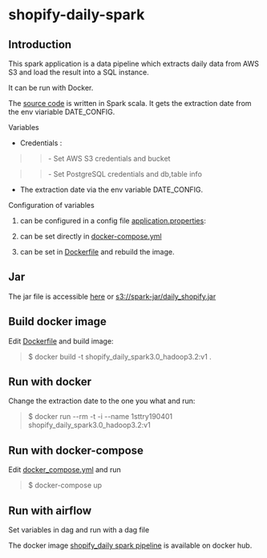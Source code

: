 # shopify-daily-spark

Introduction
------------
This spark application is a data pipeline which extracts daily data from AWS S3 and load the result into a SQL instance. 

It can be run with Docker. 

The [source code](https://github.com/xiaoxiao-24/shopify-daily-spark/blob/main/src/main/scala/shopify/daily_shopify.scala) is written in Spark scala. 
It gets the extraction date from the env viariable DATE_CONFIG.

Variables 

*  Credentials :
>> \- Set AWS S3 credentials and bucket 

>> \- Set PostgreSQL credentials and db,table info 

* The extraction date via the env variable DATE_CONFIG.

Configuration of variables

1. can be configured in a config file [application.properties](https://github.com/xiaoxiao-24/shopify-daily-spark/blob/main/src/main/scala/shopify/application.properties.example):

2. can be set directly in [docker-compose.yml](https://github.com/xiaoxiao-24/shopify-daily-spark/blob/main/docker-compose.yml) 

3. can be set in [Dockerfile](https://github.com/xiaoxiao-24/shopify-daily-spark/blob/main/Dockerfile) and rebuild the image.

Jar 
----
The jar file is accessible [here](https://s3.console.aws.amazon.com/s3/object/spark-jar/daily_shopify.jar?region=eu-north-1&tab=overview) or <s3://spark-jar/daily_shopify.jar>

Build docker image
------------------
Edit [Dockerfile](https://github.com/xiaoxiao-24/shopify-daily-spark/blob/main/Dockerfile) and build image:
> $ docker build -t shopify_daily_spark3.0_hadoop3.2:v1 .
>

Run with docker
---------------
Change the extraction date to the one you what and run:
> $ docker run --rm -t -i --name 1sttry190401 shopify_daily_spark3.0_hadoop3.2:v1
>

Run with docker-compose
-----------------------
Edit [docker_compose.yml](https://github.com/xiaoxiao-24/shopify-daily-spark/blob/main/docker-compose.yml) and run
> $ docker-compose up
>

Run with airflow
----------------
Set variables in dag and run with a dag file 

The docker image [shopify_daily spark pipeline](https://hub.docker.com/repository/docker/xiaoxiaorey/shopify_daily_spark3.0_hadoop3.2) is available on docker hub.
